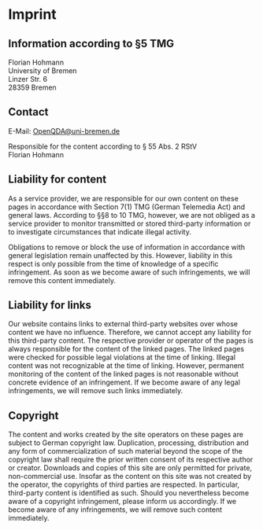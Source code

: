 # Imprint
## Information according to §5 TMG

Florian Hohmann <br />
University of Bremen <br />
Linzer Str. 6 <br />
28359 Bremen

## Contact

E-Mail: OpenQDA@uni-bremen.de

Responsible for the content according to § 55 Abs. 2 RStV <br />
Florian Hohmann

## Liability for content
As a service provider, we are responsible for our own content on these pages in accordance with Section 7(1) TMG (German Telemedia Act) and general laws. According to §§8 to 10 TMG, however, we are not obliged as a service provider to monitor transmitted or stored third-party information or to investigate circumstances that indicate illegal activity.

Obligations to remove or block the use of information in accordance with general legislation remain unaffected by this. However, liability in this respect is only possible from the time of knowledge of a specific infringement. As soon as we become aware of such infringements, we will remove this content immediately.

## Liability for links
Our website contains links to external third-party websites over whose content we have no influence. Therefore, we cannot accept any liability for this third-party content. The respective provider or operator of the pages is always responsible for the content of the linked pages. The linked pages were checked for possible legal violations at the time of linking. Illegal content was not recognizable at the time of linking. However, permanent monitoring of the content of the linked pages is not reasonable without concrete evidence of an infringement. If we become aware of any legal infringements, we will remove such links immediately.

## Copyright
The content and works created by the site operators on these pages are subject to German copyright law. Duplication, processing, distribution and any form of commercialization of such material beyond the scope of the copyright law shall require the prior written consent of its respective author or creator. Downloads and copies of this site are only permitted for private, non-commercial use. Insofar as the content on this site was not created by the operator, the copyrights of third parties are respected. In particular, third-party content is identified as such. Should you nevertheless become aware of a copyright infringement, please inform us accordingly. If we become aware of any infringements, we will remove such content immediately.
